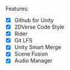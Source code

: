 Features:

- [x] Github for Unity
- [x] 2DVerse Code Style
- [x] Rider
- [x] Git LFS
- [x] Unity Smart Merge
- [x] Scene Fusion
- [x] Audio Manager